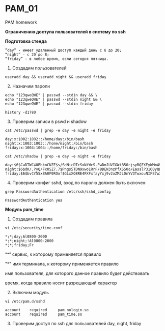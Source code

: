 # PAM_01
PAM homework

**Ограничению доступа пользователей в систему  по  ssh**

**Подготовка стенда**

```
”day” - имеет удаленный доступ каждый день с 8 до 20;
“night” - с 20 до 8;
“friday” - в любое время, если сегодня пятница.
```

1. Создадим пользователей

`useradd day && useradd night && useradd friday`

2. Назначим пароли

```
echo "123qweQWE" | passwd --stdin day && \
echo "123qweQWE" | passwd --stdin night && \
echo "123qweQWE" | passwd --stdin friday

history -d1780
```

3. Проверим записи в pswd и shadow

```
cat /etc/passwd | grep -e day -e night -e friday

day:x:1002:1002::/home/day:/bin/bash
night:x:1003:1003::/home/night:/bin/bash
friday:x:1004:1004::/home/friday:/bin/bash
```

```
cat /etc/shadow | grep -e day -e night -e friday

day:$6$CaDTWC40BbkoCNZE$s/SdNicDTcSxNtWcS.EwDmJUVIGWt850cjsyRQZXEyWMm4V6qUd62HgmXju7H1YDbEAOj5E1uj2kggu3o55Lm0:18639:0:99999:7:::
night:$6$dK/.PyQ/Fx0SZ7.7$Pngs5TDN9xwo1RrF/8DEN3nzPfXSS0o/EasslP3160yQL6d2PcoJ7lh4JtwL4q3Xmw9x4kRqMIo6JGxisz7zH0:18639:0:99999:7:::
friday:$6$bvCY55x8A0P0ROof$GLxXQ8RE4FXFxfayYxj9v2oZMJiDnYV3TwxouNIFE7w3CH.Sz7z6sQWhsyUvoIdkKBhiHpdNgMLdttNnSzUDI1:18639:0:99999:7:::
```

4. Проверим конфиг sshd, вход по паролю должен быть включен

```
grep PasswordAuthentication /etc/ssh/sshd_config

PasswordAuthentication yes
```

**Модуль pam_time**

1. Создадим правила

```
vi /etc/security/time.conf

*;*;day;Al0800-2000
*;*;night;!Al0800-2000
*;*;friday;Fr
```

“*” сервис, к которому применяется правило

"*" имя терминала, к которому применяется правило

имя пользователя, для которого данное правило будет действовать

время, когда правило носит разрешающий характер

2. Включим модуль

```
vi /etc/pam.d/sshd

account    required     pam_nologin.so
account    required     pam_time.so
```

3. Проверим доступ по ssh для пользователей day, night, friday

